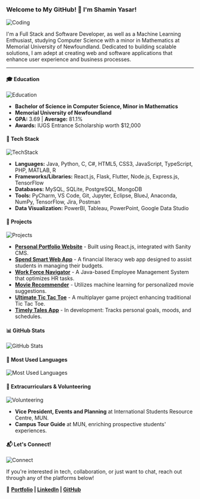 
### Welcome to My GitHub! 👋 I'm Shamin Yasar!

![Coding](https://media.giphy.com/media/ZVik7pBtu9dNS/giphy.gif)

I'm a Full Stack and Software Developer, as well as a Machine Learning Enthusiast, studying Computer Science with a minor in Mathematics at Memorial University of Newfoundland. Dedicated to building scalable solutions, I am adept at creating web and software applications that enhance user experience and business processes.

---

#### 🎓 Education

![Education](https://media.giphy.com/media/IeRdg7gLkfK1ly2mFU/giphy.gif)

- **Bachelor of Science in Computer Science, Minor in Mathematics**
- **Memorial University of Newfoundland**
- **GPA:** 3.69 | **Average:** 81.1%
- **Awards:** IUGS Entrance Scholarship worth $12,000

#### 🚀 Tech Stack

![TechStack](https://media.giphy.com/media/USV0ym3bVWQJJmNu3N/giphy.gif)

- **Languages:** Java, Python, C, C#, HTML5, CSS3, JavaScript, TypeScript, PHP, MATLAB, R
- **Frameworks/Libraries:** React.js, Flask, Flutter, Node.js, Express.js, TensorFlow
- **Databases:** MySQL, SQLite, PostgreSQL, MongoDB
- **Tools:** PyCharm, VS Code, Git, Jupyter, Eclipse, BlueJ, Anaconda, NumPy, TensorFlow, Jira, Postman
- **Data Visualization:** PowerBI, Tableau, PowerPoint, Google Data Studio

#### 🔨 Projects

![Projects](https://media.giphy.com/media/MF0b2AmGHnh8b4tswu/giphy.gif)

- **[Personal Portfolio Website](https://github.com/shamin2/Portfolio_Website)** - Built using React.js, integrated with Sanity CMS.
- **[Spend Smart Web App](https://github.com/shamin2/Spend_Smart_App)** - A financial literacy web app designed to assist students in managing their budgets.
- **[Work Force Navigator](https://github.com/shamin2/WorkForce-Navigator)** - A Java-based Employee Management System that optimizes HR tasks.
- **[Movie Recommender](https://github.com/shamin2/Movie-recommender-ML)** - Utilizes machine learning for personalized movie suggestions.
- **[Ultimate Tic Tac Toe](https://github.com/shamin2/Ultimate-Tic-Tac-Toe-Game)** - A multiplayer game project enhancing traditional Tic Tac Toe.
- **[Timely Tales App](https://github.com/shamin2/Timely-Tales)** - In development: Tracks personal goals, moods, and schedules.

#### 📊 GitHub Stats

![GitHub Stats](https://github-readme-stats.vercel.app/api?username=shamin2&theme=radical&show_icons=true)

#### 🌟 Most Used Languages

![Most Used Languages](https://github-readme-stats.vercel.app/api/top-langs/?username=shamin2&theme=radical&layout=compact)

#### 🌟 Extracurriculars & Volunteering

![Volunteering](https://media.giphy.com/media/26BRBupa6nRXMGBP2/giphy.gif)

- **Vice President, Events and Planning** at International Students Resource Centre, MUN.
- **Campus Tour Guide** at MUN, enriching prospective students' experiences.

#### 📬 Let's Connect!

![Connect](https://media.giphy.com/media/Wj7lNjMNDxSmc/giphy.gif)

If you're interested in tech, collaboration, or just want to chat, reach out through any of the platforms below!

🔗 **[Portfolio](https://shamin-portfolio.netlify.app/) | [LinkedIn](https://www.linkedin.com/in/shamin-yasar-768a322a5/) | [GitHub](https://github.com/shamin2)**
